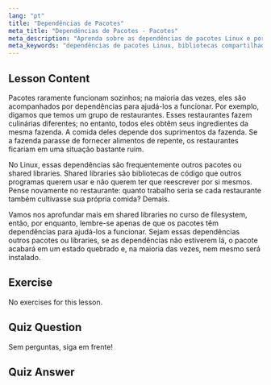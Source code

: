 ```yaml
---
lang: "pt"
title: "Dependências de Pacotes"
meta_title: "Dependências de Pacotes - Pacotes"
meta_description: "Aprenda sobre as dependências de pacotes Linux e por que elas são cruciais para a instalação de software. Entenda as bibliotecas compartilhadas e evite pacotes quebrados. Comece sua jornada no Linux!"
meta_keywords: "dependências de pacotes Linux, bibliotecas compartilhadas, pacotes Linux, gerenciamento de pacotes, tutorial Linux, Linux para iniciantes, guia Linux"
---
```


## Lesson Content

Pacotes raramente funcionam sozinhos; na maioria das vezes, eles são acompanhados por dependências para ajudá-los a funcionar. Por exemplo, digamos que temos um grupo de restaurantes. Esses restaurantes fazem culinárias diferentes; no entanto, todos eles obtêm seus ingredientes da mesma fazenda. A comida deles depende dos suprimentos da fazenda. Se a fazenda parasse de fornecer alimentos de repente, os restaurantes ficariam em uma situação bastante ruim.

No Linux, essas dependências são frequentemente outros pacotes ou shared libraries. Shared libraries são bibliotecas de código que outros programas querem usar e não querem ter que reescrever por si mesmos. Pense novamente no restaurante: quanto trabalho seria se cada restaurante também cultivasse sua própria comida? Demais.

Vamos nos aprofundar mais em shared libraries no curso de filesystem, então, por enquanto, lembre-se apenas de que os pacotes têm dependências para ajudá-los a funcionar. Sejam essas dependências outros pacotes ou libraries, se as dependências não estiverem lá, o pacote acabará em um estado quebrado e, na maioria das vezes, nem mesmo será instalado.

## Exercise

No exercises for this lesson.

## Quiz Question

Sem perguntas, siga em frente!

## Quiz Answer
